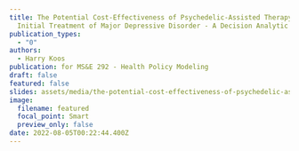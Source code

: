 ```yaml
---
title: The Potential Cost-Effectiveness of Psychedelic-Assisted Therapy for
  Initial Treatment of Major Depressive Disorder - A Decision Analytic Model
publication_types:
  - "0"
authors:
  - Harry Koos
publication: for MS&E 292 - Health Policy Modeling
draft: false
featured: false
slides: assets/media/the-potential-cost-effectiveness-of-psychedelic-assisted-therapy-for-initial-treatment-of-major-depressive-disorder-a-decision-analytic-model.pdf
image:
  filename: featured
  focal_point: Smart
  preview_only: false
date: 2022-08-05T00:22:44.400Z
---
```


